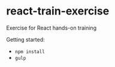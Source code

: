 # react-train-exercise
Exercise for React hands-on training

Getting started:
- `npm install`
- `gulp`
